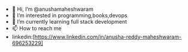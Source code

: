 - 👋 Hi, I’m @anushamaheshwaram
- 👀 I’m interested in programming,books,devops
- 🌱 I’m currently learning full stack development 
- 📫 How to reach me 
- linkedin:[https://www.linkedin.com/in/anusha-reddy-maheshwaram-696253229]

<!---
anushamaheshwaram/anushamaheshwaram is a ✨ special ✨ repository because its `README.md` (this file) appears on your GitHub profile.
You can click the Preview link to take a look at your changes.
--->
